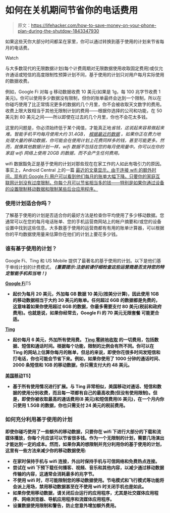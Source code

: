 # 如何在关机期间节省你的电话费用

> 原文：<https://lifehacker.com/how-to-save-money-on-your-phone-plan-during-the-shutdow-1843347930>

如果这些天你大部分时间都呆在家里，你可以通过转换到基于使用的计划来节省每月的电话费。

Watch

与大多数现代的无限数据计划(每个计费周期对无限数据使用收取固定费用)或仅允许通话或短信的高度限制性预算计划不同，基于使用的计划只对用户每月实际使用的数据收费。

例如，Google Fi 对每 g 移动数据收费 10 美元(如果是 1g，每 100 兆字节收费 1 美元)。你可以使用多少数据没有限制，但你的账单最终会达到一个限制，所以在你碰巧使用了比正常情况更多的数据的几个月里，你不会被收取天文数字的费用。收费上限大致相当于其他无限制计划的费用——根据你选择的公司和功能，在 50 美元到 80 美元之间——所以即使在过去的几个月里，你也不会花太多钱。

这里的问题是，你必须始终低于某个阈值，才能真正地*省钱，这说起来容易做起来难。智能手机平均每月使用大约 31.4GB， [根据最近的数据](https://www.fiercewireless.com/wireless/alarming-unlimited-data-usage-31-4-gb-per-month-and-rising) 。如果你正在费力地处理大量的移动数据，你可能会在使用计划上花费同样多的钱，甚至可能更多。然而，就像其他数据计划一样，wifi 数据不包括在您的每月使用量中。你可以在你的家庭 wifi 网络上使用 20GB 的数据，而不会产生任何费用。*

wifi 数据豁免正是基于使用的计划对那些现在在家工作的人如此有吸引力的原因。事实上，Android Central 上的一篇 [最近的文章显示，由于连接 wifi 的额外时间，现有的 Google Fi 用户可以看到他们每月的账单大幅下降。只要你的家庭互联网计划没有过度限制，你每个月可以节省相当多的钱——特别是如果你通过设备的设置限制移动数据和限制某些后台应用程序。](https://www.androidcentral.com/google-fi-has-been-best-carrier-use-during-pandemic)

### 使用计划适合你吗？

了解基于使用的计划是否适合你的最好方法是检查你平均使用了多少移动数据。您通常可以在您的每月电话账单、您的手机运营商网站上的帐户摘要和/或您的设备设置中找到这些信息。大多数基于使用的运营商都有有用的账单计算器，可以根据你的平均数据使用量来估算你在他们的计划上要花多少钱。

### 谁有基于使用的计划？

Google Fi、Ting 和 US Mobile 提供了最著名的基于使用的计划。以下是他们基于单线计划的计费模式。 ***(重要提示:注册前请仔细检查这些运营商是否支持您的特定智能手机和当地！)***

[**Google Fi**](https://fi.google.com/about/)T5

*   **起价为每月 20 美元，外加每 GB 数据 10 美元(按美分计算)，因此使用 1GB 的移动数据相当于大约 30 美元的账单。任何超过 6GB 的数据都是免费的，这意味着如果你使用超过 6GB 的数据，你最多需要支付 80 美元(税前和政府费用)。也就是说，如果你经常去，Google Fi 的 70 美元无限套餐 可能更合适。**

**[**Ting**](https://ting.com/rates)**

*   ****起价每月 6 美元，外加所有使用费。 [Ting 零碎地收取](https://twocents.lifehacker.com/tings-data-rates-just-got-even-cheaper-offers-big-savi-1784876997) 的一切费用，包括数据、短信和通话时间。根据每个功能，限制的比例会有所不同。你可以在 Ting 的网站上估算你每月的账单，但总的来说，即使你花很多时间发短信和打电话，你也可能会节省下来。例如，如果你使用了 1000 分钟的通话时间、2000 条短信和 1GB 的移动数据，你只需支付大约 48 美元。****

****[**美国移动**](https://www.usmobile.com/plans)T5】****

*   ****基于所有使用情况进行扩展。与 Ting 非常相似，美国移动对通话、短信和数据的使用分别收费，而且每一项都有自己的最高收费(但没有使用限制)。但是，即使你被收取最高的通话费用(8 美元)和短信费用(6 美元)，在一个月内你只使用 1.5GB 的数据，你也只需支付 24 美元的税前费用。****

### ****如何充分利用基于使用的计划****

****即使你碰巧使用了一些额外的移动数据，只要你在 wifi 下进行大部分的下载和流媒体播放，你每个月应该可以节省很多钱。作为一个无限制的计划，需要几场演出才能达到一定的成本。然而，如果你真的想限制并充分利用你的基于使用的计划，这里有一些方法来减少你的移动数据使用:****

*   ****在家时保持手机与 wifi 连接，外出时保持手机与可信网络和免费热点连接。****
*   ****尝试在 wifi 下预下载任何播客、视频、音乐和其他内容，以减少通过移动数据传输的内容，这通常会消耗最多的兆字节。****
*   ****不使用 wifi 时，尽可能限制您的移动数据使用。节电模式和飞行模式等功能将会派上用场，禁用移动数据甚至在不使用 wifi 时关闭手机也是如此。****
*   ****如果你使用移动数据，请关闭后台运行的应用程序，尤其是社交媒体应用程序、网络浏览器、导航应用程序和流媒体应用程序。****
*   ****设置数据使用限制和警告，防止您意外增加额外费用。****